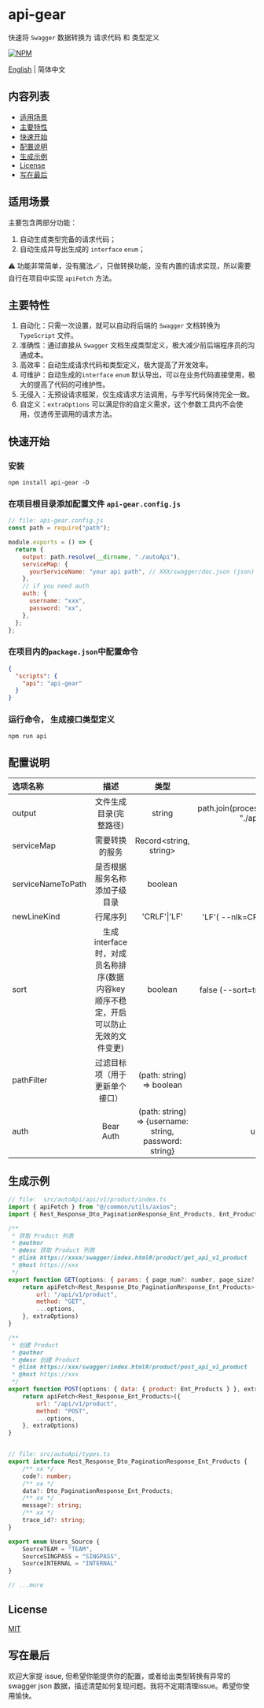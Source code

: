 [npm-version-image]: https://img.shields.io/npm/v/api-gear.svg?style=flat-square
[npm-version-url]: https://www.npmjs.com/package/api-gear

# api-gear

快速将 `Swagger` 数据转换为 请求代码 和 类型定义

[![NPM][npm-version-image]][npm-version-url]

[English](./README.md) | 简体中文

## 内容列表
- [适用场景](#适用场景)
- [主要特性](#主要特性)
- [快速开始](#快速开始)
- [配置说明](#配置说明)
- [生成示例](#生成示例)
- [License](#License)
- [写在最后](#写在最后)

## 适用场景

主要包含两部分功能：
1. 自动生成类型完备的请求代码；
2. 自动生成并导出生成的 `interface` `enum`；

⚠️ 功能非常简单，没有魔法🪄，只做转换功能，没有内置的请求实现，所以需要自行在项目中实现 `apiFetch` 方法。

## 主要特性

1. 自动化：只需一次设置，就可以自动将后端的 `Swagger` 文档转换为 `TypeScript` 文件。
2. 准确性：通过直接从 `Swagger` 文档生成类型定义，极大减少前后端程序员的沟通成本。
3. 高效率：自动生成请求代码和类型定义，极大提高了开发效率。
4. 可维护：自动生成的`interface` `enum` 默认导出，可以在业务代码直接使用，极大的提高了代码的可维护性。
5. 无侵入：无预设请求框架，仅生成请求方法调用，与手写代码保持完全一致。
6. 自定义：`extraOptions` 可以满足你的自定义需求，这个参数工具内不会使用，仅透传至调用的请求方法。

## 快速开始

### 安装

```shell
npm install api-gear -D
```

### 在项目根目录添加配置文件 `api-gear.config.js`

```javascript
// file: api-gear.config.js
const path = require("path");

module.exports = () => {
  return {
    output: path.resolve(__dirname, "./autoApi"),
    serviceMap: {
      yourServiceName: "your api path", // XXX/swagger/doc.json (json)
    },
    // if you need auth
    auth: {
      username: "xxx",
      password: "xx",
    },
  };
};
```

### 在项目内的`package.json`中配置命令

```json
{
  "scripts": {
    "api": "api-gear"
  }
}
```

### 运行命令， 生成接口类型定义

```shell
npm run api
```


## 配置说明

| 选项名称              |                        描述                        |                           类型                           |                                    默认值 |
|:------------------|:------------------------------------------------:|:------------------------------------------------------:|---------------------------------------:|
| output            |                   文件生成目录(完整路径)                   |                         string                         | path.join(process.cwd(), "./api-gear") |
| serviceMap        |                     需要转换的服务                      |                 Record<string, string>                 |                                   null |
| serviceNameToPath |                  是否根据服务名称添加子级目录                  |                        boolean                         |                                  false |
| newLineKind       |                       行尾序列                       |                      'CRLF'\|'LF'                      |                   'LF'( --nlk=CRLF 修改) |
| sort              | 生成interface时，对成员名称排序(数据内容key顺序不稳定，开启可以防止无效的文件变更) |                        boolean                         |                 false (--sort=true 修改) |
| pathFilter        |                 过滤目标项（用于更新单个接口）                  |               (path: string) => boolean                |                             () => true |
| auth              |                    Bear Auth                     | (path: string) => {username: string, password: string} |                              undefined |

## 生成示例

```javascript
// file:  src/autoApi/api/v1/product/index.ts
import { apiFetch } from "@/common/utils/axios";
import { Rest_Response_Dto_PaginationResponse_Ent_Products, Ent_Products, Rest_Response_Ent_Products } from "@/autoApi/types";

/**
 * 获取 Product 列表
 * @author
 * @desc 获取 Product 列表
 * @link https://xxxx/swagger/index.html#/product/get_api_v1_product
 * @host https://xxx
 */
export function GET(options: { params: { page_num?: number, page_size?: number, field?: string, op?: string, value?: string } }, extraOptions?: any) {
    return apiFetch<Rest_Response_Dto_PaginationResponse_Ent_Products>({
        url: "/api/v1/product",
        method: "GET",
        ...options,
    }, extraOptions)
}

/**
 * 创建 Product
 * @author
 * @desc 创建 Product
 * @link https://xxx/swagger/index.html#/product/post_api_v1_product
 * @host https://xxx
 */
export function POST(options: { data: { product: Ent_Products } }, extraOptions?: any) {
    return apiFetch<Rest_Response_Ent_Products>({
        url: "/api/v1/product",
        method: "POST",
        ...options,
    }, extraOptions)
}



```

```typescript jsx
// file: src/autoApi/types.ts
export interface Rest_Response_Dto_PaginationResponse_Ent_Products {
    /** xx */
    code?: number;
    /** xx */
    data?: Dto_PaginationResponse_Ent_Products;
    /** xx */
    message?: string;
    /** xx */
    trace_id?: string;
}

export enum Users_Source {
    SourceTEAM = "TEAM",
    SourceSINGPASS = "SINGPASS",
    SourceINTERNAL = "INTERNAL"
}

// ...more
```

## License

[MIT](http://opensource.org/licenses/MIT)

## 写在最后

欢迎大家提 issue, 但希望你能提供你的配置，或者给出类型转换有异常的swagger json 数据，描述清楚如何复现问题。我将不定期清理issue。希望你使用愉快。

